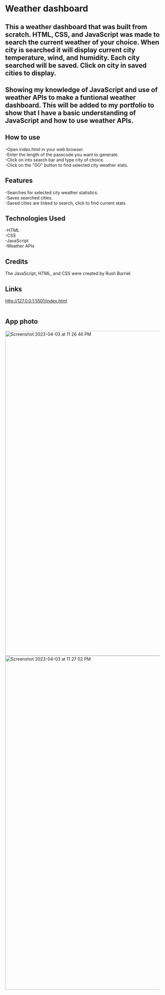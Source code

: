# Weather dashboard
  
## This a weather dashboard that was built from scratch. HTML, CSS, and JavaScript was made to search the current weather of your choice. When city is searched it will display current city temperature, wind, and humidity. Each city searched will be saved. Click on city in saved cities to display.
  
## Showing my knowledge of JavaScript and use of weather APIs to make a funtional weather dashboard. This will be added to my portfolio to show that I have a basic understanding of JavaScript and how to use weather APIs. 

## How to use
-Open index.html in your web browser.<br>
-Enter the length of the passcode you want to generate.<br>
-Click on into search bar and type city of choice.<br>
-Click on the "GO" button to find selected city weather stats.<br>


## Features
-Searches for selected city weather statistics.<br>
-Saves searched cities.<br>
-Saved cities are linked to search, click to find current stats.<br>


## Technologies Used
-HTML<br>
-CSS<br>
-JavaScript<br>
-Weather APIs<br>


## Credits
The JavaScript, HTML, and CSS were created by Rush Burriel.
  
## Links
  http://127.0.0.1:5501/index.html <br>
  <br>

  ## App photo
<img width="1053" alt="Screenshot 2023-04-03 at 11 26 46 PM" src="https://user-images.githubusercontent.com/123046249/229695350-cf50f89c-d5aa-4e7a-a5b5-aaa54d528d8b.png">

<img width="1083" alt="Screenshot 2023-04-03 at 11 27 02 PM" src="https://user-images.githubusercontent.com/123046249/229695381-77ffce27-1880-489f-8867-802a48b9d0aa.png">

